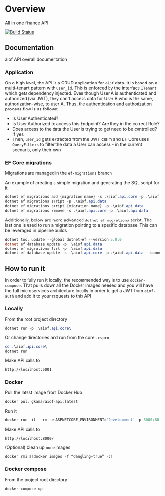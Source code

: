 # Overview

All in one finance API

[![Build Status](https://gkamacharov.visualstudio.com/gkama-cicd/_apis/build/status/kamacharovs.aiof-api?branchName=master)](https://gkamacharov.visualstudio.com/gkama-cicd/_build/latest?definitionId=20&branchName=master)

## Documentation

aiof API overall documentation

### Application

On a high level, the API is a CRUD application for `aiof` data. It is based on a multi-tenant pattern with `user_id`. This is enforced by the interface `ITenant` which gets dependency injected. Even though User A is authenticated and authorized (via JWT), they can't access data for User B who is the same, authorization-wise, to user A. Thus, the authentication and authorization process flow is as follows:

- Is User Authenticated?
- Is User Authorized to access this Endpoint? Are they in the correct Role?
- Does access to the data the User is trying to get need to be controlled? If yes
- Then, `user_id` gets extracted from the JWT claim and EF Core uses `QueryFilters` to filter the data a User can access - in the current scenario, only their own

### EF Core migrations

Migrations are managed in the `ef-migrations` branch

An example of creating a simple migration and generating the SQL script for it

```powershell
dotnet ef migrations add {migration name} -s .\aiof.api.core -p .\aiof.api.data
dotnet ef migrations script -p .\aiof.api.data
dotnet ef migrations script {migration name} -p .\aiof.api.data
dotnet ef migrations remove -s .\aiof.api.core -p .\aiof.api.data
```

Additionally, below are more advanced `dotnet ef migrations` script. The last one is used to run a migration pointing to a specific database. This can be leveraged in pipeline builds

```powershell
dotnet tool update --global dotnet-ef --version 5.0.0
dotnet ef database update -p .\aiof.api.data
dotnet ef migrations list -p .\aiof.api.data
dotnet ef database update -s .\aiof.api.core -p .\aiof.api.data --connection "host=127.0.0.1;database=aiof3;port=5432;username=postgres;password=postgres"
```

## How to run it

In order to fully run it locally, the recommended way is to use `docker-compose`. That pulls down all the Docker images needed and you will have the full microservices architecture locally in order to get a JWT from `aiof-auth` and add it to your requests to this API

### Locally

From the root project directory

```powershell
dotnet run -p .\aiof.api.core\
```

Or change directories and run from the core `.csproj`

```powershell
cd .\aiof.api.core\
dotnet run
```

Make API calls to

```text
http://localhost:5001
```

### Docker

Pull the latest image from Docker Hub

```powershell
docker pull gkama/aiof-api:latest
```

Run it

```powershell
docker run -it --rm -e ASPNETCORE_ENVIRONMENT='Development' -p 8000:80 gkama/aiof-api:latest
```

Make API calls to

```text
http://localhost:8000/
```

(Optional) Clean up `none` images

```powershell
docker rmi $(docker images -f “dangling=true” -q)
```

### Docker compose

From the project root directory

```powershell
docker-compose up
```
